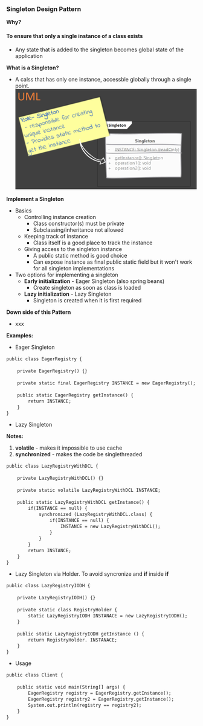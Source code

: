 ### Singleton Design Pattern
**Why?**
#### To ensure that only a single instance of a class exists
- Any state that is added to the singleton becomes global state of the application

**What is a Singleton?**
- A calss that has only one instance, accessble globally through a single point.
![UML](/Files/SingletonDP.png)

**Implement a Singleton**
- Basics
    - Controlling instance creation
        - Class constructor(s) must be private
        - Subclassing/inheritance not allowed
    - Keeping track of instance
        - Class itself is a good place to track the instance
    - Giving access to the singleton instance
        - A public static method is good choice
        - Can expose instance as final public static field but it won't work for all singleton implementations
- Two options for implementing a singleton 
    - **Early initialization** - Eager Singleton (also spring beans)
        - Create singleton as soon as class is loaded
    - **Lazy initialization** - Lazy Singleton
        - Singleton is created when it is first required

**Down side of this Pattern**
- xxx

**Examples:**
- Eager Singleton
```
public class EagerRegistry {

    private EagerRegistry() {}

    private static final EagerRegistry INSTANCE = new EagerRegistry();

    public static EagerRegistry getInstance() {
        return INSTANCE;
    }
}
```
- Lazy Singleton

**Notes:**

1. **volatile** - makes it impossible to use cache
2. **synchronized** - makes the code be singlethreaded
```
public class LazyRegistryWithDCL {

    private LazyRegistryWithDCL() {}

    private static volatile LazyRegistryWithDCL INSTANCE;

    public static LazyRegistryWithDCL getInstance() {
        if(INSTANCE == null) {
            synchronized (LazyRegistryWithDCL.class) {
                if(INSTANCE == null) {
                    INSTANCE = new LazyRegistryWithDCL();
                }
            }
        }
        return INSTANCE;
    }
}
```
- Lazy Singleton via Holder. To avoid syncronize and **if** inside **if**
```
public class LazyRegistryIODH {

    private LazyRegistryIODH() {}

    private static class RegistryHolder {
        static LazyRegistryIODH INSTANACE = new LazyRegistryIODH();
    }

    public static LazyRegistryIODH getInstance () {
        return RegistryHolder. INSTANACE;
    }
}
```
- Usage
```
public class Client {

    public static void main(String[] args) {
        EagerRegistry registry = EagerRegistry.getInstance();
        EagerRegistry registry2 = EagerRegistry.getInstance();
        System.out.println(registry == registry2);
    }
}
```